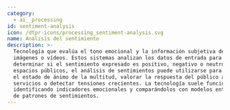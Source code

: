 ```yaml
---
category:
  - ai__processing
id: sentiment-analysis
icon: /dtpr-icons/processing_sentiment-analysis.svg
name: Análisis del sentimiento
description: >-
  Tecnología que evalúa el tono emocional y la información subjetiva de textos,
  imágenes o vídeos. Estos sistemas analizan los datos de entrada para
  determinar si el sentimiento expresado es positivo, negativo o neutro. En los
  espacios públicos, el análisis de sentimientos puede utilizarse para evaluar
  el estado de ánimo de la multitud, valorar la respuesta del público a los
  servicios o detectar tensiones crecientes. La tecnología suele funcionar
  identificando indicadores emocionales y comparándolos con modelos entrenados
  de patrones de sentimientos.
---
```


